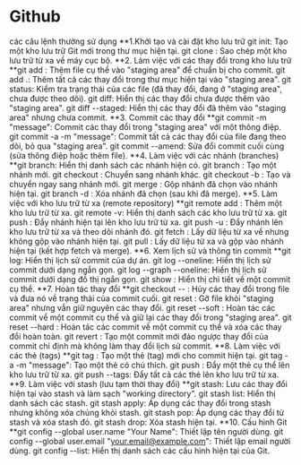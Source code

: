 # Github
các câu lệnh thường sử dụng
**1.Khởi tạo và cài đặt kho lưu trữ
git init: Tạo một kho lưu trữ Git mới trong thư mục hiện tại.
git clone <URL>: Sao chép một kho lưu trữ từ xa về máy cục bộ.
**2. Làm việc với các thay đổi trong kho lưu trữ
**git add <file>: Thêm file cụ thể vào "staging area" để chuẩn bị cho commit.
git add .: Thêm tất cả các thay đổi trong thư mục hiện tại vào "staging area".
git status: Kiểm tra trạng thái của các file (đã thay đổi, đang ở "staging area", chưa được theo dõi).
git diff: Hiển thị các thay đổi chưa được thêm vào "staging area".
git diff --staged: Hiển thị các thay đổi đã thêm vào "staging area" nhưng chưa commit.
**3. Commit các thay đổi
**git commit -m "message": Commit các thay đổi trong "staging area" với một thông điệp.
git commit -a -m "message": Commit tất cả các thay đổi của file đang theo dõi, bỏ qua "staging area".
git commit --amend: Sửa đổi commit cuối cùng (sửa thông điệp hoặc thêm file).
**4. Làm việc với các nhánh (branches)
**git branch: Hiển thị danh sách các nhánh hiện có.
git branch <branch-name>: Tạo một nhánh mới.
git checkout <branch-name>: Chuyển sang nhánh khác.
git checkout -b <branch-name>: Tạo và chuyển ngay sang nhánh mới.
git merge <branch-name>: Gộp nhánh đã chọn vào nhánh hiện tại.
git branch -d <branch-name>: Xóa nhánh đã chọn (sau khi đã merge).
**5. Làm việc với kho lưu trữ từ xa (remote repository)
**git remote add <name> <URL>: Thêm một kho lưu trữ từ xa.
git remote -v: Hiển thị danh sách các kho lưu trữ từ xa.
git push <remote> <branch>: Đẩy nhánh hiện tại lên kho lưu trữ từ xa.
git push -u <remote> <branch>: Đẩy nhánh lên kho lưu trữ từ xa và theo dõi nhánh đó.
git fetch <remote>: Lấy dữ liệu từ xa về nhưng không gộp vào nhánh hiện tại.
git pull <remote> <branch>: Lấy dữ liệu từ xa và gộp vào nhánh hiện tại (kết hợp fetch và merge).
**6. Xem lịch sử và thông tin commit
**git log: Hiển thị lịch sử commit của dự án.
git log --oneline: Hiển thị lịch sử commit dưới dạng ngắn gọn.
git log --graph --oneline: Hiển thị lịch sử commit dưới dạng đồ thị ngắn gọn.
git show <commit>: Hiển thị chi tiết về một commit cụ thể.
**7. Hoàn tác thay đổi
**git checkout -- <file>: Hủy các thay đổi trong file và đưa nó về trạng thái của commit cuối.
git reset <file>: Gỡ file khỏi "staging area" nhưng vẫn giữ nguyên các thay đổi.
git reset --soft <commit>: Hoàn tác các commit về một commit cụ thể và giữ lại các thay đổi trong "staging area".
git reset --hard <commit>: Hoàn tác các commit về một commit cụ thể và xóa các thay đổi hoàn toàn.
git revert <commit>: Tạo một commit mới đảo ngược thay đổi của commit chỉ định mà không làm thay đổi lịch sử commit.
**8. Làm việc với các thẻ (tags)
**git tag <tag-name>: Tạo một thẻ (tag) mới cho commit hiện tại.
git tag -a <tag-name> -m "message": Tạo một thẻ có chú thích.
git push <remote> <tag-name>: Đẩy một thẻ cụ thể lên kho lưu trữ từ xa.
git push --tags: Đẩy tất cả các thẻ lên kho lưu trữ từ xa.
**9. Làm việc với stash (lưu tạm thời thay đổi)
**git stash: Lưu các thay đổi hiện tại vào stash và làm sạch "working directory".
git stash list: Hiển thị danh sách các stash.
git stash apply: Áp dụng các thay đổi trong stash nhưng không xóa chúng khỏi stash.
git stash pop: Áp dụng các thay đổi từ stash và xóa stash đó.
git stash drop: Xóa stash hiện tại.
**10. Cấu hình Git
**git config --global user.name "Your Name": Thiết lập tên người dùng.
git config --global user.email "your.email@example.com": Thiết lập email người dùng.
git config --list: Hiển thị danh sách các cấu hình hiện tại của Git.
